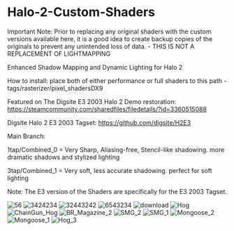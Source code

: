 # Halo-2-Custom-Shaders
Important Note: Prior to replacing any original shaders with the custom versions available here, it is a good idea to create backup copies of the originals to prevent any unintended loss of data. - THIS IS NOT A REPLACEMENT OF LIGHTMAPPING

Enhanced Shadow Mapping and Dynamic Lighting for Halo 2

How to install: place both of either performance or full shaders to this path - tags/rasterizer/pixel_shadersDX9

Featured on The Digsite E3 2003 Halo 2 Demo restoration:
https://steamcommunity.com/sharedfiles/filedetails/?id=3360515088

Digsite Halo 2 E3 2003 Tagset:
https://github.com/digsite/H2E3

Main Branch:

1tap/Combined_0 = Very Sharp, Aliasing-free, Stencil-like shadowing. more dramatic shadows and stylized lighting

3tap/Combined_1 = Very soft, less accurate shadowing. perfect for soft lighting 

Note: The E3 version of the Shaders are specifically for the E3 2003 Tagset. 

![56](https://github.com/777Sev777/Halo-2-Custom-Shaders/assets/134644571/7eccdb21-1f7c-47a8-8261-b4038e7c261c)
![3424234](https://github.com/user-attachments/assets/de344feb-9ea4-43dc-96e7-c140ed5c36a2)
![32443242](https://github.com/user-attachments/assets/1f93e662-e318-4a4f-8ead-1acb6ca5b93b)
![6543234](https://github.com/user-attachments/assets/bb8f1236-49de-4022-a5c0-9aefd4460aad)
![download](https://github.com/user-attachments/assets/76bb06b6-2adb-4013-ae4d-1c6d9e8cda45)
![Hog](https://github.com/777Sev777/Halo-2-Custom-Shaders/assets/134644571/9edf4781-5963-4904-b170-363c31214eb5)
![ChainGun_Hog](https://github.com/777Sev777/Halo-2-Custom-Shaders/assets/134644571/9a17200c-94c9-443b-907a-63245fa73a6d)
![BR_Magazine_2](https://github.com/777Sev777/Halo-2-Custom-Shaders/assets/134644571/070e4a9d-84ee-4646-af89-e30a99d907fe)
![SMG_2](https://github.com/777Sev777/Halo-2-Custom-Shaders/assets/134644571/6692668e-0769-43d4-84e0-7d187ca0673d)
![SMG_1](https://github.com/777Sev777/Halo-2-Custom-Shaders/assets/134644571/dae93273-9f77-4de3-9cd7-479340f226d6)
![Mongoose_2](https://github.com/777Sev777/Halo-2-Custom-Shaders/assets/134644571/7bc9363d-f263-45e4-baae-1bddb108dc26)
![Mongoose_1](https://github.com/777Sev777/Halo-2-Custom-Shaders/assets/134644571/44c317e9-965d-4016-804e-a4753efdd3d0)
![Hog_3](https://github.com/777Sev777/Halo-2-Custom-Shaders/assets/134644571/1bde6309-ee62-454c-b743-e49d65ddcba8)

